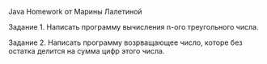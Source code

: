 Java Homework от Марины Лалетиной 

Задание 1.
Написать программу вычисления n-ого треугольного числа. 

Задание 2.
Написать программу возрващающее число, которе без остатка делится на сумма цифр этого числа.